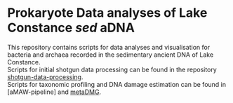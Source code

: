 #  Prokaryote Data analyses of Lake Constance _sed_ aDNA
This repository contains scripts for data analyses and visualisation for bacteria and archaea recorded in the sedimentary ancient DNA of Lake Constance.  
Scripts for initial shotgun data processing can be found in the repository [shotgun-data-processing](https://github.com/wangyi91/shotgun-data-processing.git).  
Scripts for taxonomic profiling and DNA damage estimation can be found in [aMAW-pipeline] and [metaDMG](https://github.com/metaDMG-dev/metaDMG-core).

